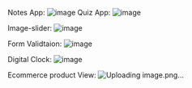 Notes App:
![image](https://github.com/AnveshNalimela/JavaScriptProjects/assets/151531961/73b10db4-13ad-43fc-afd3-370cfc8138ad)
Quiz App:
![image](https://github.com/AnveshNalimela/JavaScriptProjects/assets/151531961/de192695-b0f1-4ced-b802-6cd48d7e1909)

Image-slider:
![image](https://github.com/AnveshNalimela/JavaScriptProjects/assets/151531961/58e39e23-9fa7-4edc-817f-25af2fddb245)

Form Validtaion:
![image](https://github.com/AnveshNalimela/JavaScriptProjects/assets/151531961/a1e90f23-d759-4bac-999c-7df8f2954211)

Digital Clock:
![image](https://github.com/AnveshNalimela/JavaScriptProjects/assets/151531961/683ae9fd-143b-4099-a46f-6a1e85677d93)

Ecommerce product View:
![Uploading image.png…]()


